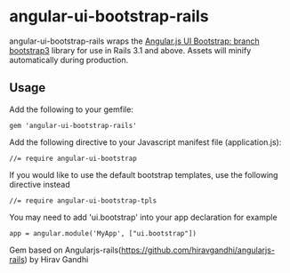 # angular-ui-bootstrap-rails

angular-ui-bootstrap-rails wraps the [Angular.js UI Bootstrap: branch bootstrap3](http://angular-ui.github.com/bootstrap) library for use in Rails 3.1 and above. Assets will minify automatically during production.

## Usage

Add the following to your gemfile:

    gem 'angular-ui-bootstrap-rails'

Add the following directive to your Javascript manifest file (application.js):

    //= require angular-ui-bootstrap

If you would like to use the default bootstrap templates, use the following directive instead

    //= require angular-ui-bootstrap-tpls
    
    
You may need to add 'ui.bootstrap' into your app declaration for example

    app = angular.module('MyApp', ["ui.bootstrap"])

Gem based on Angularjs-rails(https://github.com/hiravgandhi/angularjs-rails) by Hirav Gandhi


